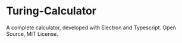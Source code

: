 # Turing-Calculator
A complete calculator, developed with Electron and Typescript. Open Source, MIT License.
